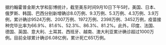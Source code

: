 据约翰霍普金斯大学和彭博统计，截至美东时间9月10日下午5时，美国、日本、俄罗斯、韩国、巴西分别新增确诊8.0万例、9.3万例、5.3万例、4.3万例、3.9万例，累计确诊9524万例、2007万例、1972万例、2398万例、3452万例，疫苗接种完毕比率为66.9%、81.6%、52.3%、86.3%、81.2%。此外，印度、法国、德国、英国、意大利、土耳其、西班牙、越南、澳大利亚累计确诊超过1000万例。目前全球累计确诊6.08亿例，累计死亡651万例。